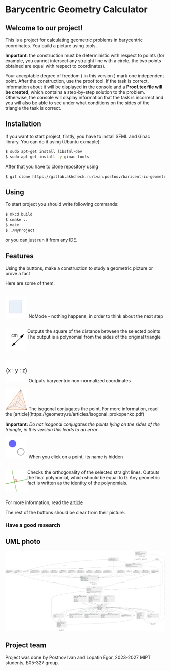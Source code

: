 # Barycentric Geometry Calculator

## Welcome to our project!

<!--Main information about it you can see in file "Barycentric\_Geometry\_Solver-1" in Architecture folder.-->

This is a project for calculating geometric problems in barycentric coordinates. You build a picture using tools.

**Important**: the construction must be deterministic with respect to points (for example, you cannot intersect any straight line with a circle, the two points obtained are equal with respect to coordinates).

Your acceptable degree of freedom ( in this version ) mark one independent point. After the construction, use the proof tool. If the task is correct, information about it will be displayed in the console and a **Proof.tex file will be created**, which contains a step-by-step solution to the problem. Otherwise, the console will display information that the task is incorrect and you will also be able to see under what conditions on the sides of the triangle the task is correct.

## Installation

If you want to start project, firstly, you have to install SFML and Ginac library. You can do it using
(Ubuntu exmaple):
```sh
$ sudo apt-get install libsfml-dev
$ sudo apt-get install -y ginac-tools
```
After that you have to clone repository using

```sh
$ git clone https://gitlab.akhcheck.ru/ivan.postnov/baricentric-geometry-project.git
```

## Using

To start project you should write following commands:

```sh
$ mkcd build
$ cmake ..
$ make
$ ./MyProject
``` 
or you can just run it from any IDE.

## Features
Using the buttons, make a construction to study a geometric picture or prove a fact


Here are some of them:

<br>
<img src="./Textures/Textures/PresetOFF.png" width="70" height="70">
NoMode - nothing happens, in order to think about the next step
<br>

<br>
<div>
<img src="./Textures/Textures/dist.png" align="left" width="70" height="70">
<p>Outputs the square of the distance between the selected points The output is a polynomial from the sides of the original triangle</p><br />
</div>
<br>

<br>
<img src="./Textures/Textures/Barycentric_coordinates.png" width="70" height="70">
Outputs barycentric non-normalized coordinates<br />
<br>


<img src="./Textures/Textures/IsogonalConjugation.png" width="70" height="70">
The isogonal conjugates the point. For more information, read the [article](https://geometry.ru/articles/isogonal_prokopenko.pdf)<br />


**Important:** *Do not isogonal conjugates the points lying on the sides of the triangle, in this version this leads to an error*



<img src="./Textures/Textures/Hide.png" width="70" height="70">
When you click on a point, its name is hidden <br />

<br>
<div>
<img src="./Textures/Textures/ProveOrthogonality.png" align="left" width="70" height="70">
<p> Checks the orthogonality of the selected straight lines. Outputs the final polynomial, which should be equal to 0. 
Any geometric fact is written as the identity of the polynomials.</p> <br /> </div>


For more information, read the [article](https://web.evanchen.cc/handouts/bary/bary-full.pdf)


The rest of the buttons should be clear from their picture.


### Have a good research


## UML photo

![UML](./uml_photo/lastUML.svg)

## Project team
Project was done by Postnov Ivan and Lopatin Egor, 2023-2027 MIPT students, Б05-327 group. 
